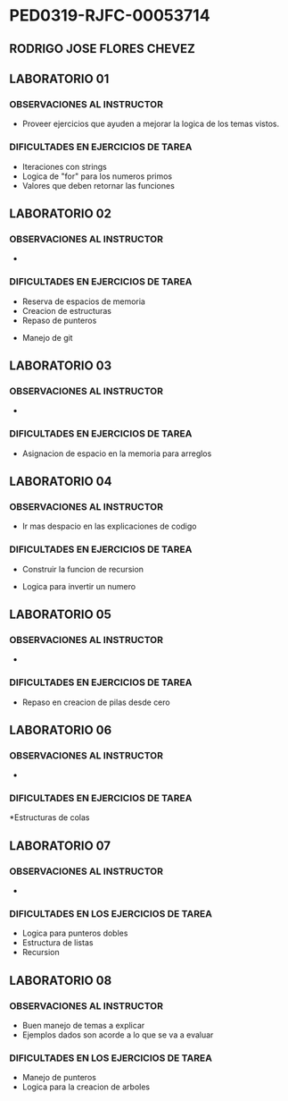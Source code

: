 # PED0319-RJFC-00053714

## RODRIGO JOSE FLORES CHEVEZ

## LABORATORIO 01

### OBSERVACIONES AL INSTRUCTOR

- Proveer ejercicios que ayuden a mejorar la logica de los temas vistos.

### DIFICULTADES EN EJERCICIOS DE TAREA

- Iteraciones con strings
- Logica de "for" para los numeros primos
- Valores que deben retornar las funciones

## LABORATORIO 02

### OBSERVACIONES AL INSTRUCTOR

-

### DIFICULTADES EN EJERCICIOS DE TAREA

- Reserva de espacios de memoria
- Creacion de estructuras
- Repaso de punteros

* Manejo de git

## LABORATORIO 03

### OBSERVACIONES AL INSTRUCTOR

*

### DIFICULTADES EN EJERCICIOS DE TAREA

- Asignacion de espacio en la memoria para arreglos

## LABORATORIO 04

### OBSERVACIONES AL INSTRUCTOR

* Ir mas despacio en las explicaciones de codigo


### DIFICULTADES EN EJERCICIOS DE TAREA

- Construir la funcion de recursion
* Logica para invertir un numero

## LABORATORIO 05

### OBSERVACIONES AL INSTRUCTOR
* 

### DIFICULTADES EN EJERCICIOS DE TAREA
* Repaso en creacion de pilas desde cero

## LABORATORIO 06   

### OBSERVACIONES AL INSTRUCTOR 
*

### DIFICULTADES EN EJERCICIOS DE TAREA
*Estructuras de colas

## LABORATORIO 07

### OBSERVACIONES AL INSTRUCTOR
*

### DIFICULTADES EN LOS EJERCICIOS DE TAREA
* Logica para punteros dobles
* Estructura de listas
* Recursion

## LABORATORIO 08

### OBSERVACIONES AL INSTRUCTOR
* Buen manejo de temas a explicar
* Ejemplos dados son acorde a lo que se va a evaluar

### DIFICULTADES EN LOS EJERCICIOS DE TAREA
* Manejo de punteros
* Logica para la creacion de arboles